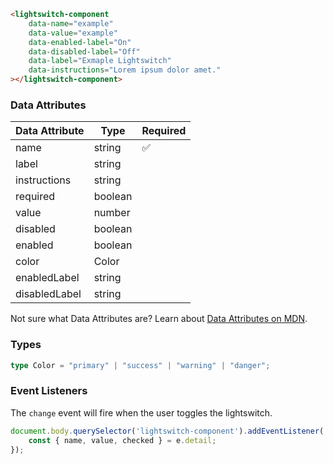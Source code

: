```html
<lightswitch-component
    data-name="example"
    data-value="example"
    data-enabled-label="On"
    data-disabled-label="Off"
    data-label="Exmaple Lightswitch"
    data-instructions="Lorem ipsum dolor amet."
></lightswitch-component>
```

### Data Attributes

| Data Attribute | Type | Required |
| -------------- | ---- | -------- |
| name | string | ✅ |
| label | string | |
| instructions | string | |
| required | boolean | |
| value | number | |
| disabled | boolean | |
| enabled | boolean | |
| color | Color | |
| enabledLabel | string | |
| disabledLabel | string | |

Not sure what Data Attributes are? Learn about [Data Attributes on MDN](https://developer.mozilla.org/en-US/docs/Web/HTML/Global_attributes/data-*).

### Types

```typescript
type Color = "primary" | "success" | "warning" | "danger";
```

### Event Listeners

The `change` event will fire when the user toggles the lightswitch.

```typescript
document.body.querySelector('lightswitch-component').addEventListener('change', (e) => {
    const { name, value, checked } = e.detail;
});
```

